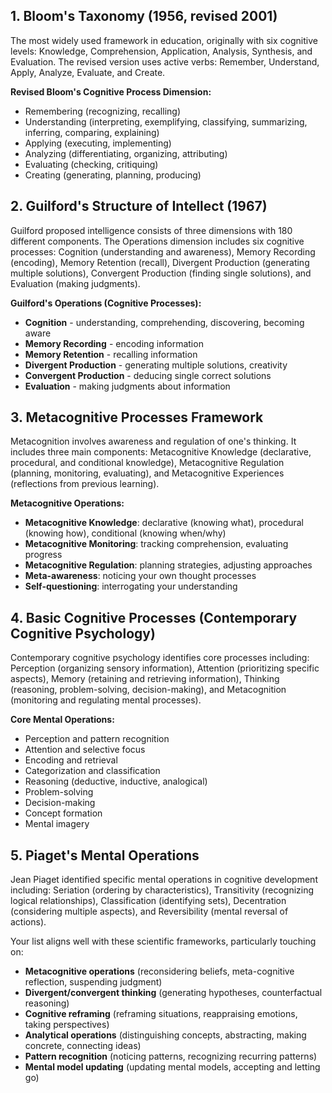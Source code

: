 ## **1. Bloom's Taxonomy (1956, revised 2001)**

The most widely used framework in education, originally with six cognitive levels: Knowledge, Comprehension, Application, Analysis, Synthesis, and Evaluation. The revised version uses active verbs: Remember, Understand, Apply, Analyze, Evaluate, and Create.

**Revised Bloom's Cognitive Process Dimension:**
- Remembering (recognizing, recalling)
- Understanding (interpreting, exemplifying, classifying, summarizing, inferring, comparing, explaining)
- Applying (executing, implementing)
- Analyzing (differentiating, organizing, attributing)
- Evaluating (checking, critiquing)
- Creating (generating, planning, producing)

## **2. Guilford's Structure of Intellect (1967)**

Guilford proposed intelligence consists of three dimensions with 180 different components. The Operations dimension includes six cognitive processes: Cognition (understanding and awareness), Memory Recording (encoding), Memory Retention (recall), Divergent Production (generating multiple solutions), Convergent Production (finding single solutions), and Evaluation (making judgments).

**Guilford's Operations (Cognitive Processes):**
- **Cognition** - understanding, comprehending, discovering, becoming aware
- **Memory Recording** - encoding information
- **Memory Retention** - recalling information  
- **Divergent Production** - generating multiple solutions, creativity
- **Convergent Production** - deducing single correct solutions
- **Evaluation** - making judgments about information

## **3. Metacognitive Processes Framework**

Metacognition involves awareness and regulation of one's thinking. It includes three main components: Metacognitive Knowledge (declarative, procedural, and conditional knowledge), Metacognitive Regulation (planning, monitoring, evaluating), and Metacognitive Experiences (reflections from previous learning).

**Metacognitive Operations:**
- **Metacognitive Knowledge**: declarative (knowing what), procedural (knowing how), conditional (knowing when/why)
- **Metacognitive Monitoring**: tracking comprehension, evaluating progress
- **Metacognitive Regulation**: planning strategies, adjusting approaches
- **Meta-awareness**: noticing your own thought processes
- **Self-questioning**: interrogating your understanding

## **4. Basic Cognitive Processes (Contemporary Cognitive Psychology)**

Contemporary cognitive psychology identifies core processes including: Perception (organizing sensory information), Attention (prioritizing specific aspects), Memory (retaining and retrieving information), Thinking (reasoning, problem-solving, decision-making), and Metacognition (monitoring and regulating mental processes).

**Core Mental Operations:**
- Perception and pattern recognition
- Attention and selective focus
- Encoding and retrieval
- Categorization and classification
- Reasoning (deductive, inductive, analogical)
- Problem-solving
- Decision-making
- Concept formation
- Mental imagery

## **5. Piaget's Mental Operations**

Jean Piaget identified specific mental operations in cognitive development including: Seriation (ordering by characteristics), Transitivity (recognizing logical relationships), Classification (identifying sets), Decentration (considering multiple aspects), and Reversibility (mental reversal of actions).

Your list aligns well with these scientific frameworks, particularly touching on:
- **Metacognitive operations** (reconsidering beliefs, meta-cognitive reflection, suspending judgment)
- **Divergent/convergent thinking** (generating hypotheses, counterfactual reasoning)
- **Cognitive reframing** (reframing situations, reappraising emotions, taking perspectives)
- **Analytical operations** (distinguishing concepts, abstracting, making concrete, connecting ideas)
- **Pattern recognition** (noticing patterns, recognizing recurring patterns)
- **Mental model updating** (updating mental models, accepting and letting go)
